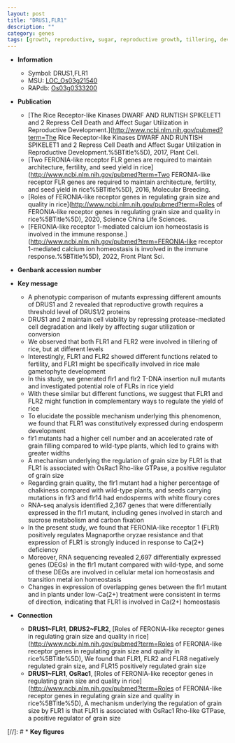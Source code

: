 ```yaml
---
layout: post
title: "DRUS1,FLR1"
description: ""
category: genes
tags: [growth, reproductive, sugar, reproductive growth, tillering, development, yield, grain, starch, grain size, endosperm, grain filling, chalkiness, endosperm development, sucrose, grain quality, resistance, magnaporthe oryzae, homeostasis]
---
```


* **Information**  
    + Symbol: DRUS1,FLR1  
    + MSU: [LOC_Os03g21540](http://rice.uga.edu/cgi-bin/ORF_infopage.cgi?orf=LOC_Os03g21540)  
    + RAPdb: [Os03g0333200](http://rapdb.dna.affrc.go.jp/viewer/gbrowse_details/irgsp1?name=Os03g0333200)  

* **Publication**  
    + [The Rice Receptor-like Kinases DWARF AND RUNTISH SPIKELET1 and 2 Repress Cell Death and Affect Sugar Utilization in Reproductive Development.](http://www.ncbi.nlm.nih.gov/pubmed?term=The Rice Receptor-like Kinases DWARF AND RUNTISH SPIKELET1 and 2 Repress Cell Death and Affect Sugar Utilization in Reproductive Development.%5BTitle%5D), 2017, Plant Cell.
    + [Two FERONIA-like receptor FLR genes are required to maintain architecture, fertility, and seed yield in rice](http://www.ncbi.nlm.nih.gov/pubmed?term=Two FERONIA-like receptor FLR genes are required to maintain architecture, fertility, and seed yield in rice%5BTitle%5D), 2016, Molecular Breeding.
    + [Roles of FERONIA-like receptor genes in regulating grain size and quality in rice](http://www.ncbi.nlm.nih.gov/pubmed?term=Roles of FERONIA-like receptor genes in regulating grain size and quality in rice%5BTitle%5D), 2020, Science China Life Sciences.
    + [FERONIA-like receptor 1-mediated calcium ion homeostasis is involved in the immune response.](http://www.ncbi.nlm.nih.gov/pubmed?term=FERONIA-like receptor 1-mediated calcium ion homeostasis is involved in the immune response.%5BTitle%5D), 2022, Front Plant Sci.

* **Genbank accession number**  

* **Key message**  
    + A phenotypic comparison of mutants expressing different amounts of DRUS1 and 2 revealed that reproductive growth requires a threshold level of DRUS1/2 proteins
    + DRUS1 and 2 maintain cell viability by repressing protease-mediated cell degradation and likely by affecting sugar utilization or conversion
    + We observed that both FLR1 and FLR2 were involved in tillering of rice, but at different levels
    + Interestingly, FLR1 and FLR2 showed different functions related to fertility, and FLR1 might be specifically involved in rice male gametophyte development
    + In this study, we generated flr1 and flr2 T-DNA insertion null mutants and investigated potential role of FLRs in rice yield
    + With these similar but different functions, we suggest that FLR1 and FLR2 might function in complementary ways to regulate the yield of rice
    + To elucidate the possible mechanism underlying this phenomenon, we found that FLR1 was constitutively expressed during endosperm development
    + flr1 mutants had a higher cell number and an accelerated rate of grain filling compared to wild-type plants, which led to grains with greater widths
    + A mechanism underlying the regulation of grain size by FLR1 is that FLR1 is associated with OsRac1 Rho-like GTPase, a positive regulator of grain size
    + Regarding grain quality, the flr1 mutant had a higher percentage of chalkiness compared with wild-type plants, and seeds carrying mutations in flr3 and flr14 had endosperms with white floury cores
    + RNA-seq analysis identified 2,367 genes that were differentially expressed in the flr1 mutant, including genes involved in starch and sucrose metabolism and carbon fixation
    + In the present study, we found that FERONIA-like receptor 1 (FLR1) positively regulates Magnaporthe oryzae resistance and that expression of FLR1 is strongly induced in response to Ca(2+) deficiency
    + Moreover, RNA sequencing revealed 2,697 differentially expressed genes (DEGs) in the flr1 mutant compared with wild-type, and some of these DEGs are involved in cellular metal ion homeostasis and transition metal ion homeostasis
    + Changes in expression of overlapping genes between the flr1 mutant and in plants under low-Ca(2+) treatment were consistent in terms of direction, indicating that FLR1 is involved in Ca(2+) homeostasis

* **Connection**  
    + __DRUS1~FLR1__, __DRUS2~FLR2__, [Roles of FERONIA-like receptor genes in regulating grain size and quality in rice](http://www.ncbi.nlm.nih.gov/pubmed?term=Roles of FERONIA-like receptor genes in regulating grain size and quality in rice%5BTitle%5D),  We found that FLR1, FLR2 and FLR8 negatively regulated grain size, and FLR15 positively regulated grain size
    + __DRUS1~FLR1__, __OsRac1__, [Roles of FERONIA-like receptor genes in regulating grain size and quality in rice](http://www.ncbi.nlm.nih.gov/pubmed?term=Roles of FERONIA-like receptor genes in regulating grain size and quality in rice%5BTitle%5D),  A mechanism underlying the regulation of grain size by FLR1 is that FLR1 is associated with OsRac1 Rho-like GTPase, a positive regulator of grain size

[//]: # * **Key figures**  


